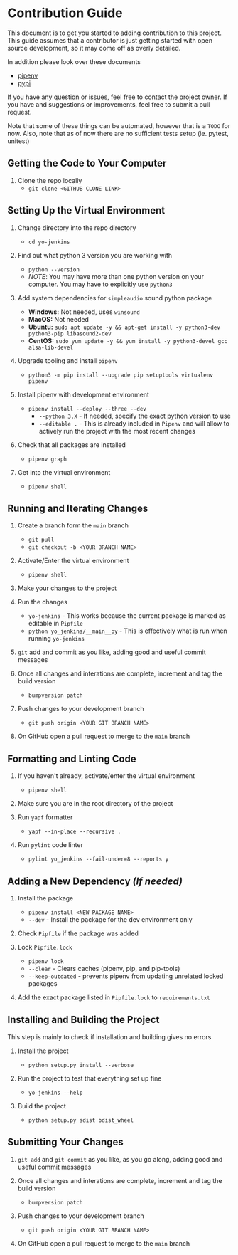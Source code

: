 # Contribution Guide

This document is to get you started to adding contribution to this project.
This guide assumes that a contributor is just getting started with open source
development, so it may come off as overly detailed.

In addition please look over these documents
- [pipenv](pipenv.md)
- [pypi](pypi.md)

If you have any question or issues, feel free to contact the project owner.
If you have and suggestions or improvements, feel free to submit a pull request.

Note that some of these things can be automated, however that is a `TODO` for now.
Also, note that as of now there are no sufficient tests setup (ie. pytest, unitest)


## Getting the Code to Your Computer
1. Clone the repo locally
    - `git clone <GITHUB CLONE LINK>`


## Setting Up the Virtual Environment


1. Change directory into the repo directory
    - `cd yo-jenkins`

2. Find out what python 3 version you are working with
    - `python --version`
    - *NOTE*: You may have more than one python version on your computer. You may have to explicitly use `python3`

3. Add system dependencies for `simpleaudio` sound python package
    - **Windows:** Not needed, uses `winsound`
    - **MacOS:** Not needed
    - **Ubuntu:** `sudo apt update -y && apt-get install -y python3-dev python3-pip libasound2-dev`
    - **CentOS:** `sudo yum update -y && yum install -y python3-devel gcc alsa-lib-devel`

4. Upgrade tooling and install `pipenv`
    - `python3 -m pip install --upgrade pip setuptools virtualenv pipenv`

5. Install pipenv with development environment
    - `pipenv install --deploy --three --dev`
      -  `--python 3.X` - If needed, specify the exact python version to use
      -  `--editable .` - This is already included in `Pipenv` and will allow to actively run the project with the most recent changes

6. Check that all packages are installed
    - `pipenv graph`

7. Get into the virtual environment
    - `pipenv shell`




## Running and Iterating Changes
1. Create a branch form the `main` branch
    - `git pull`
    - `git checkout -b <YOUR BRANCH NAME>`

2. Activate/Enter the virtual environment
    - `pipenv shell`

3. Make your changes to the project

4. Run the changes
    - `yo-jenkins` - This works because the current package is marked as editable in `Pipfile`
    - `python yo_jenkins/__main__py` - This is effectively what is run when running `yo-jenkins`

5. `git` add and commit as you like, adding good and useful commit messages

6. Once all changes and interations are complete, increment and tag the build version
    - `bumpversion patch`

6. Push changes to your development branch
    - `git push origin <YOUR GIT BRANCH NAME>`

7. On GitHub open a pull request to merge to the `main` branch



## Formatting and Linting Code
1. If you haven't already, activate/enter the virtual environment
    - `pipenv shell`

2. Make sure you are in the root directory of the project

3. Run `yapf` formatter
    - `yapf --in-place --recursive .`

3. Run `pylint` code linter
    - `pylint yo_jenkins --fail-under=8 --reports y`


## Adding a New Dependency *(If needed)*

1. Install the package
    -  `pipenv install <NEW PACKAGE NAME>`
    - `--dev` - Install the package for the dev environment only

2. Check `Pipfile` if the package was added
   
3. Lock `Pipfile.lock`
    - `pipenv lock`
    - `--clear` - Clears caches (pipenv, pip, and pip-tools)
    - `--keep-outdated` - prevents pipenv from updating unrelated locked packages

4. Add the exact package listed in `Pipfile.lock` to `requirements.txt`


## Installing and Building the Project

This step is mainly to check if installation and building gives no errors

1. Install the project
    - `python setup.py install --verbose`

2. Run the project to test that everything set up fine
    - `yo-jenkins --help`

3. Build the project
    - `python setup.py sdist bdist_wheel`


## Submitting Your Changes

1. `git add` and `git commit` as you like, as you go along, adding good and useful commit messages

2. Once all changes and interations are complete, increment and tag the build version
    - `bumpversion patch`

3. Push changes to your development branch
    - `git push origin <YOUR GIT BRANCH NAME>`

4. On GitHub open a pull request to merge to the `main` branch
